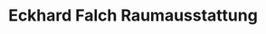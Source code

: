 ---
title: "Eckhard Falch Raumausstattung"
url: /leonberg/eckhard-falch-raumausstattung/
shop: Textil
---